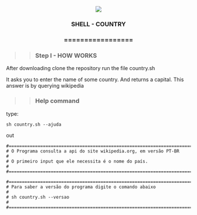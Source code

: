<h1 align="center">
<img src="https://img.shields.io/static/v1?label=SHELL%20POR&message=MAYCON%20BATESTIN&color=7159c1&style=flat-square&logo=ghost"/>


<h3> <p align="center">SHELL - COUNTRY </p> </h3>
<h3> <p align="center"> ================= </p> </h3>

>> <h3> Step I - HOW WORKS </h3>

<p> After downloading clone the repository run the file country.sh </p>

<p> It asks you to enter the name of some country. And returns a capital. This answer is by querying wikipedia  </p>

>> <h3> Help command </h3>
<p> type: </p>

`sh country.sh --ajuda`
<p> out </p>

```
#======================================================================================#
# O Programa consulta a api do site wikipedia.org, em versão PT-BR                     #
# O primeiro input que ele necessita é o nome do país.                                 #
#======================================================================================#

#======================================================================================#
# Para saber a versão do programa digite o comando abaixo                              #
# sh country.sh --versao                                                               #
#======================================================================================#
```
